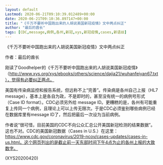 ```yaml
---
layout: default
Lastmod: 2020-06-21T09:10:39.012489+00:00
date: 2020-06-21T09:10:36.897147+00:00
title: "《千万不要听中国跑出来的人胡说美国新冠疫情》文中两点纠正"
author: "最后的酋长"
tags: [CDC,message,病例,各州,新冠,xys,新冠疫情,cases,新语丝]
---
```


《千万不要听中国跑出来的人胡说美国新冠疫情》文中两点纠正

作者：最后的酋长

刚读了Goodhelper的《千万不要听中国跑出来的人胡说美国新冠疫情》（http://www.xys.org/xys/ebooks/others/science/dajia21/wuhanfeiyan67.txt），觉得有必要纠正两点。

美国有传染病监控和报告系统，但远称不上“完善”。传染病是各州自己上报（HL7 message），基本上是各自为政，不是即时的，甚至没有统一的病例号形式（Case ID format）。CDC必须另外给 message ID。更糟糕的是，各州有可能重复上传同一个病例，且理论上可以上传无限次。于是CDC必须鉴别哪些病例已经在数据库里有message ID了，然后把最后一次设为当前病例。

作者说“很可惜，目前美国的CDC不向公众汇总公开美国新冠检测的结果数据”。这也不对。CDC的美国新冠数据（Cases in U.S.）在这里：https://www.cdc.gov/coronavirus/2019-ncov/cases-updates/cases-in-us.html。这个网页列出的是截止前一天东部时间下午4点为止的各州上报的大致数字。

(XYS20200420)

